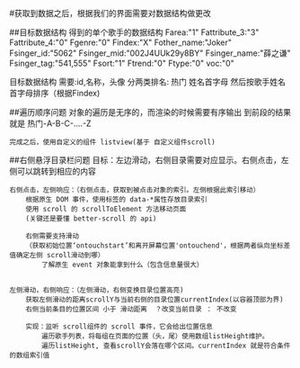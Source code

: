 #获取到数据之后，根据我们的界面需要对数据结构做更改

##目标数据结构
  得到的单个歌手的数据结构
    Farea:"1"
    Fattribute_3:"3"
    Fattribute_4:"0"
    Fgenre:"0"
    Findex:"X"
    Fother_name:"Joker"
    Fsinger_id:"5062"
    Fsinger_mid:"002J4UUk29y8BY"
    Fsinger_name:"薛之谦"
    Fsinger_tag:"541,555"
    Fsort:"1"
    Ftrend:"0"
    Ftype:"0"
    voc:"0"
  
  目标数据结构
    需要:id,名称，头像
    分两类排名: 热门  姓名首字母
    然后按歌手姓名首字母排序（根据Findex)


##遍历顺序问题
  对象的遍历是无序的，而渲染的时候需要有序输出
  到前段的结果就是
    热门-A-B-C-....-Z

    完成之后，使用自定义的组件 listview(基于 自定义组件scroll)

##右侧悬浮目录栏问题
    目标：左边滑动，右侧目录需要对应显示。右侧点击，左侧可以跳转到相应的内容

    右侧点击，左侧响应：（右侧点击，获取到被点击对象的索引。左侧根据此索引移动）
        根据原生 DOM 事件，使用标签的 data-*属性存放目录索引
        使用 scroll 的 scrollToElement 方法移动页面
        (关键还是要懂 better-scroll 的 api)

        右侧需要支持滑动
        （获取初始位置‘ontouchstart’和离开屏幕位置'ontouchend'，根据两者纵向坐标差值确定左侧 scroll滑动到哪）
            了解原生 event 对象能拿到什么（包含信息量很大）


    左侧滑动，右侧响应：（左侧滑动，右侧变换目录位置高亮)
        获取左侧滑动的距离scrollY与当前右侧的目录位置currentIndex(以容器顶部为界)
        右侧当前条目的位置区间 小于 滑动距离  ？改变当前目录 ： 不改变

        实现：监听 scroll组件的 scroll 事件，它会给出位置信息
            遍历歌手列表，将每组在页面的位置（头，尾）使用数组listHeight维护。
            遍历listHeight, 查看scrollY会落在哪个区间。currentIndex 就是符合条件的数组索引值



